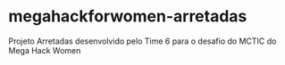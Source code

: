 # megahackforwomen-arretadas
Projeto Arretadas desenvolvido pelo Time 6 para o desafio do MCTIC do Mega Hack Women
